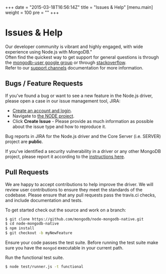 +++
date = "2015-03-18T16:56:14Z"
title = "Issues & Help"
[menu.main]
  weight = 100
  pre = "<i class='fa fa-life-ring'></i>"
+++

# Issues & Help

Our developer community is vibrant and highly engaged, with wide experience using Node.js with MongoDB."  
Often find the quickest way to get support for
general questions is through the [mongodb-user google group](http://groups.google.com/group/mongodb-user)
or through [stackoverflow](http://stackoverflow.com/questions/tagged/mongodb+nodejs).  
Refer to our [support channels](http://www.mongodb.org/about/support) documentation for more information.

## Bugs / Feature Requests

If you’ve found a bug or want to see a new feature in the Node.js driver,
please open a case in our issue management tool, JIRA:

- [Create an account and login](https://jira.mongodb.org).
- Navigate to [the NODE project](https://jira.mongodb.org/browse/NODE).
- Click **Create Issue** - Please provide as much information as possible about the issue type and how to reproduce it.

Bug reports in JIRA for the Node.js driver and the Core Server (i.e. SERVER) project are **public**.

If you’ve identified a security vulnerability in a driver or any other
MongoDB project, please report it according to the [instructions here](http://docs.mongodb.org/manual/tutorial/create-a-vulnerability-report).

## Pull Requests

We are happy to accept contributions to help improve the driver.
We will review user contributions to ensure they meet the standards of the codebase.
Please ensure that any pull requests pass the travis.ci checks, and include documentation and tests.

To get started check out the source and work on a branch:

```bash
$ git clone https://github.com/mongodb/node-mongodb-native.git
$ cd node-mongodb-native
$ npm install
$ git checkout -b myNewFeature
```

Ensure your code passes the test suite. Before running the test suite make sure you have the `mongod` executable 
in your current path.

Run the functional test suite.
```bash
$ node test/runner.js -t functional
```
